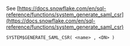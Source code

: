 See [https://docs.snowflake.com/en/sql-reference/functions/system_generate_saml_csr](https://docs.snowflake.com/en/sql-reference/functions/system_generate_saml_csr)
```
SYSTEM$GENERATE_SAML_CSR( <name> , <DN> )
```
